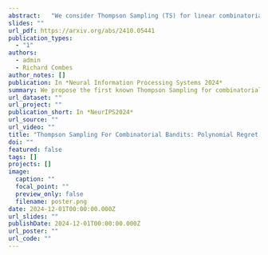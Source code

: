 ```yaml
---
abstract:   "We consider Thompson Sampling (TS) for linear combinatorial semi-bandits and subgaussian rewards. We propose the first known TS whose finite-time regret does not scale exponentially with the dimension of the problem. We further show the “mismatched sampling paradox”: A learner who knows the rewards distributions and samples from the correct posterior distribution can perform exponentially worse than a learner who does not know the rewards and simply samples from a well-chosen Gaussian posterior. The code used to generate the experiments is available at \href{https://github.com/RaymZhang/CTS-Mismatched-Paradox}{https://github.com/RaymZhang/CTS-Mismatched-Paradox}"
slides: ""
url_pdf: https://arxiv.org/abs/2410.05441
publication_types:
  - "1"
authors:
  - admin
  - Richard Combes
author_notes: []
publication: In *Neural Information Processing Systems 2024*
summary: We propose the first known Thompson Sampling for combinatorial bandits whose finite-time regret does not scale exponentially with the dimension of the problem. Suprisingly, considering any subgaussian distribution as a gaussian can produce exponentialy better result.
url_dataset: ""
url_project: ""
publication_short: In *NeurIPS2024*
url_source: ""
url_video: ""
title: "Thompson Sampling For Combinatorial Bandits: Polynomial Regret and Mismatched Sampling Paradox"
doi: ""
featured: false
tags: []
projects: []
image:
  caption: ""
  focal_point: ""
  preview_only: false
  filename: poster.png
date: 2024-12-01T00:00:00.000Z
url_slides: ""
publishDate: 2024-12-01T00:00:00.000Z
url_poster: ""
url_code: ""
---
```


<!-- {{% callout note %}}
Click the *Cite* button above to demo the feature to enable visitors to import publication metadata into their reference management software.
{{% /callout %}}

{{% callout note %}}
Create your slides in Markdown - click the *Slides* button to check out the example.
{{% /callout %}}

Supplementary notes can be added here, including [code, math, and images](https://wowchemy.com/docs/writing-markdown-latex/). -->
